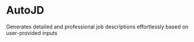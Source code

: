# AutoJD
Generates detailed and professional job descriptions effortlessly based on user-provided inputs
